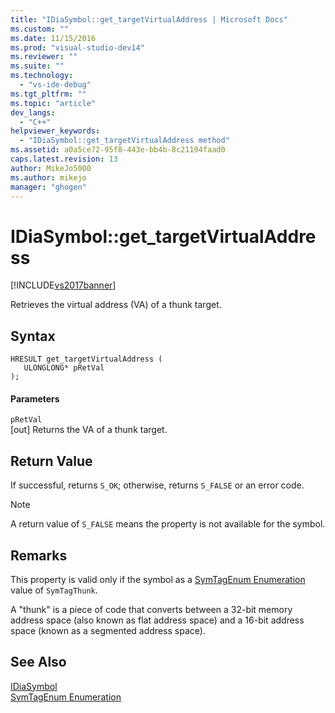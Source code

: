 ```yaml
---
title: "IDiaSymbol::get_targetVirtualAddress | Microsoft Docs"
ms.custom: ""
ms.date: 11/15/2016
ms.prod: "visual-studio-dev14"
ms.reviewer: ""
ms.suite: ""
ms.technology: 
  - "vs-ide-debug"
ms.tgt_pltfrm: ""
ms.topic: "article"
dev_langs: 
  - "C++"
helpviewer_keywords: 
  - "IDiaSymbol::get_targetVirtualAddress method"
ms.assetid: a0a5ce72-95f8-443e-bb4b-8c21194faad0
caps.latest.revision: 13
author: MikeJo5000
ms.author: mikejo
manager: "ghogen"
---
```

# IDiaSymbol::get_targetVirtualAddress
[!INCLUDE[vs2017banner](../../includes/vs2017banner.md)]

Retrieves the virtual address (VA) of a thunk target.  
  
## Syntax  
  
```cpp#  
HRESULT get_targetVirtualAddress (   
   ULONGLONG* pRetVal  
);  
```  
  
#### Parameters  
 `pRetVal`  
 [out] Returns the VA of a thunk target.  
  
## Return Value  
 If successful, returns `S_OK`; otherwise, returns `S_FALSE` or an error code.  
  
> [!NOTE]
>  A return value of `S_FALSE` means the property is not available for the symbol.  
  
## Remarks  
 This property is valid only if the symbol as a [SymTagEnum Enumeration](../../debugger/debug-interface-access/symtagenum.md) value of `SymTagThunk`.  
  
 A "thunk" is a piece of code that converts between a 32-bit memory address space (also known as flat address space) and a 16-bit address space (known as a segmented address space).  
  
## See Also  
 [IDiaSymbol](../../debugger/debug-interface-access/idiasymbol.md)   
 [SymTagEnum Enumeration](../../debugger/debug-interface-access/symtagenum.md)



